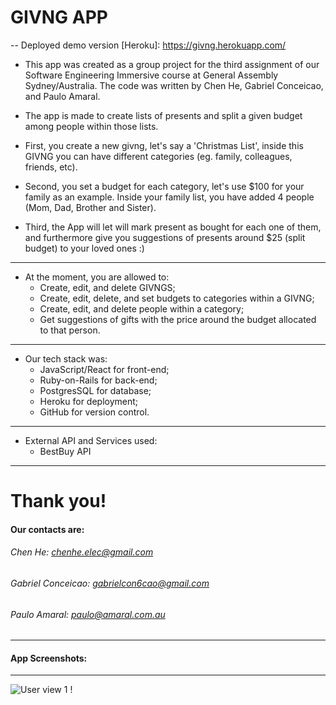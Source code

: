 # GIVNG APP
-- Deployed demo version [Heroku]: https://givng.herokuapp.com/

- This app was created as a group project for the third assignment of our Software Engineering Immersive course at General Assembly Sydney/Australia.
The code was written by Chen He, Gabriel Conceicao, and Paulo Amaral.

- The app is made to create lists of presents and split a given budget among people within those lists.

- First, you create a new givng, let's say a 'Christmas List', inside this GIVNG you can have different categories (eg. family, colleagues, friends, etc).

- Second, you set a budget for each category, let's use $100 for your family as an example. Inside your family list, you have added 4 people (Mom, Dad, Brother and Sister).

- Third, the App will let will mark present as bought for each one of them, and furthermore give you suggestions of presents around $25 (split budget) to your loved ones :)

---
- At the moment, you are allowed to: 
    - Create, edit, and delete GIVNGS;
    - Create, edit, delete, and set budgets to categories within a GIVNG;
    - Create, edit, and delete people within a category;
    - Get suggestions of gifts with the price around the budget allocated to that person.
---
- Our tech stack was: 
    - JavaScript/React for front-end;
    - Ruby-on-Rails for back-end;
    - PostgresSQL for database;
    - Heroku for deployment;
    - GitHub for version control.
---
- External API and Services used:
    -  BestBuy API
***

# Thank you!

#### Our contacts are:
###### Chen He: chenhe.elec@gmail.com
###### Gabriel Conceicao: gabrielcon6cao@gmail.com
###### Paulo Amaral: paulo@amaral.com.au
___

#### App Screenshots:
---

![User view 1](/public/screenshots/givngs.gif)
!
